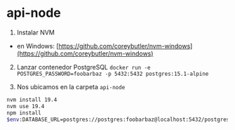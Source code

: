 # api-node

1. Instalar NVM
  - en Windows: [https://github.com/coreybutler/nvm-windows](https://github.com/coreybutler/nvm-windows)

2. Lanzar contenedor PostgreSQL `docker run -e POSTGRES_PASSWORD=foobarbaz -p 5432:5432 postgres:15.1-alpine`

3. Nos ubicamos en la carpeta `api-node`

```bash
nvm install 19.4
nvm use 19.4
npm install
$env:DATABASE_URL=postgres://postgres:foobarbaz@localhost:5432/postgres npm run dev
```
